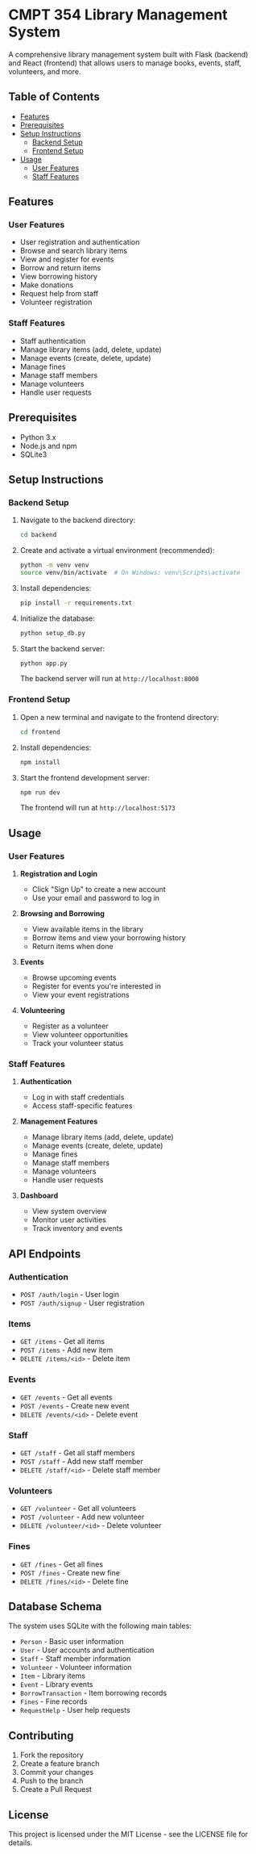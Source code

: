 # CMPT 354 Library Management System

A comprehensive library management system built with Flask (backend) and React (frontend) that allows users to manage books, events, staff, volunteers, and more.

## Table of Contents
- [Features](#features)
- [Prerequisites](#prerequisites)
- [Setup Instructions](#setup-instructions)
  - [Backend Setup](#backend-setup)
  - [Frontend Setup](#frontend-setup)
- [Usage](#usage)
  - [User Features](#user-features)
  - [Staff Features](#staff-features)

## Features

### User Features
- User registration and authentication
- Browse and search library items
- View and register for events
- Borrow and return items
- View borrowing history
- Make donations
- Request help from staff
- Volunteer registration

### Staff Features
- Staff authentication
- Manage library items (add, delete, update)
- Manage events (create, delete, update)
- Manage fines
- Manage staff members
- Manage volunteers
- Handle user requests

## Prerequisites
- Python 3.x
- Node.js and npm
- SQLite3

## Setup Instructions

### Backend Setup
1. Navigate to the backend directory:
   ```bash
   cd backend
   ```

2. Create and activate a virtual environment (recommended):
   ```bash
   python -m venv venv
   source venv/bin/activate  # On Windows: venv\Scripts\activate
   ```

3. Install dependencies:
   ```bash
   pip install -r requirements.txt
   ```

4. Initialize the database:
   ```bash
   python setup_db.py
   ```

5. Start the backend server:
   ```bash
   python app.py
   ```
   The backend server will run at `http://localhost:8000`

### Frontend Setup
1. Open a new terminal and navigate to the frontend directory:
   ```bash
   cd frontend
   ```

2. Install dependencies:
   ```bash
   npm install
   ```

3. Start the frontend development server:
   ```bash
   npm run dev
   ```
   The frontend will run at `http://localhost:5173`

## Usage

### User Features
1. **Registration and Login**
   - Click "Sign Up" to create a new account
   - Use your email and password to log in

2. **Browsing and Borrowing**
   - View available items in the library
   - Borrow items and view your borrowing history
   - Return items when done

3. **Events**
   - Browse upcoming events
   - Register for events you're interested in
   - View your event registrations

4. **Volunteering**
   - Register as a volunteer
   - View volunteer opportunities
   - Track your volunteer status

### Staff Features
1. **Authentication**
   - Log in with staff credentials
   - Access staff-specific features

2. **Management Features**
   - Manage library items (add, delete, update)
   - Manage events (create, delete, update)
   - Manage fines
   - Manage staff members
   - Manage volunteers
   - Handle user requests

3. **Dashboard**
   - View system overview
   - Monitor user activities
   - Track inventory and events

## API Endpoints

### Authentication
- `POST /auth/login` - User login
- `POST /auth/signup` - User registration

### Items
- `GET /items` - Get all items
- `POST /items` - Add new item
- `DELETE /items/<id>` - Delete item

### Events
- `GET /events` - Get all events
- `POST /events` - Create new event
- `DELETE /events/<id>` - Delete event

### Staff
- `GET /staff` - Get all staff members
- `POST /staff` - Add new staff member
- `DELETE /staff/<id>` - Delete staff member

### Volunteers
- `GET /volunteer` - Get all volunteers
- `POST /volunteer` - Add new volunteer
- `DELETE /volunteer/<id>` - Delete volunteer

### Fines
- `GET /fines` - Get all fines
- `POST /fines` - Create new fine
- `DELETE /fines/<id>` - Delete fine

## Database Schema
The system uses SQLite with the following main tables:
- `Person` - Basic user information
- `User` - User accounts and authentication
- `Staff` - Staff member information
- `Volunteer` - Volunteer information
- `Item` - Library items
- `Event` - Library events
- `BorrowTransaction` - Item borrowing records
- `Fines` - Fine records
- `RequestHelp` - User help requests

## Contributing
1. Fork the repository
2. Create a feature branch
3. Commit your changes
4. Push to the branch
5. Create a Pull Request

## License
This project is licensed under the MIT License - see the LICENSE file for details.

